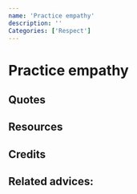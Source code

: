 ```yaml
---
name: 'Practice empathy'
description: ''
Categories: ['Respect']
---
```

# Practice empathy

## Quotes

## Resources

## Credits

## Related advices:
